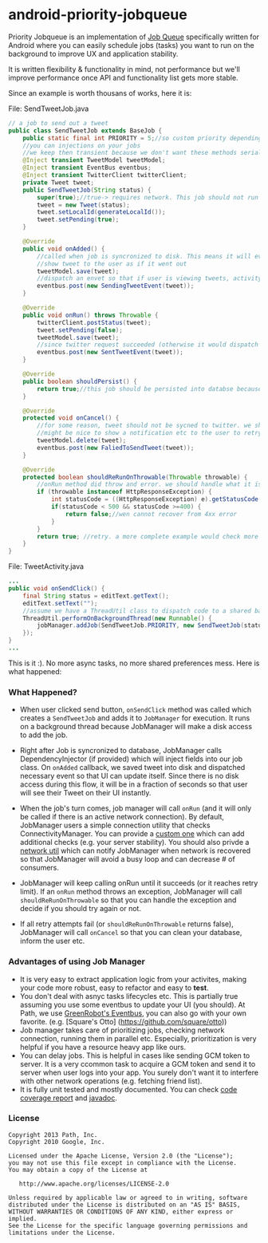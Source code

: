 android-priority-jobqueue
=========================

Priority Jobqueue is an implementation of [Job Queue](http://en.wikipedia.org/wiki/Job_queue) specifically written for Android where you can easily schedule jobs (tasks) you want to run on the background to improve UX and application stability.

It is written flexibility & functionality in mind, not performance but we'll improve performance once API and functionality list gets more stable.

Since an example is worth thousans of works, here it is:

File: SendTweetJob.java
``` java
// a job to send out a tweet
public class SendTweetJob extends BaseJob {
    public static final int PRIORITY = 5;//so custom priority depending on your codebase
    //you can injections on your jobs
    //we keep then transient because we don't want these methods serialized into databse
    @Inject transient TweetModel tweetModel;
    @Inject transient EventBus eventbus;
    @Inject transient TwitterClient twitterClient;
    private Tweet tweet;
    public SendTweetJob(String status) {
        super(true);//true-> requires network. This job should not run if we don't have network connection
        tweet = new Tweet(status);
        tweet.setLocalId(generateLocalId());
        tweet.setPending(true);
    }

    @Override
    public void onAdded() {
        //called when job is syncronized to disk. This means it will eventually run so we can update database here and
        //show tweet to the user as if it went out
        tweetModel.save(tweet);
        //dispatch an envet so that if user is viewing tweets, activity will listen to this event and refresh itself
        eventbus.post(new SendingTweetEvent(tweet));
    }

    @Override
    public void onRun() throws Throwable {
        twitterClient.postStatus(tweet);
        tweet.setPending(false);
        tweetModel.save(tweet);
        //since twitter request succeeded (otherwise it would dispatch an error) notify eventbus so that UI can update itself.
        eventbus.post(new SentTweetEvent(tweet));
    }

    @Override
    public boolean shouldPersist() {
        return true;//this job should be persisted into databse because we don't want to lose user's tweet
    }

    @Override
    protected void onCancel() {
        //for some reason, tweet should not be sycned to twitter. we should delete the local one
        //might be nice to show a notification etc to the user to retry their tweet (or maybe re-authenticate)
        tweetModel.delete(tweet);
        eventbus.post(new FaliedToSendTweet(tweet));
    }

    @Override
    protected boolean shouldReRunOnThrowable(Throwable throwable) {
        //onRun method did throw and error. we should handle what it is and see if we can try to re-send
        if (throwable instanceof HttpResponseException) {
            int statusCode = ((HttpResponseException) e).getStatusCode();
            if(statusCode < 500 && statusCode >=400) {
                return false;//wen cannot recover from 4xx error
            }
        }
        return true; //retry. a more complete example would check more error conditions
    }
}

```

File: TweetActivity.java
``` java
...
public void onSendClick() {
    final String status = editText.getText();
    editText.setText("");
    //assume we have a ThreadUtil class to dispatch code to a shared background thread
    ThreadUtil.performOnBackgroundThread(new Runnable() {
        jobManager.addJob(SendTweetJob.PRIORITY, new SendTweetJob(status));
    });
}
...
```

This is it :). No more async tasks, no more shared preferences mess. Here is what happened:

### What Happened?
* When user clicked send button, `onSendClick` method was called which creates a `SendTweetJob` and adds it to `JobManager` for execution.
It runs on a background thread because JobManager will make a disk access to add the job.

* Right after Job is syncronized to database, JobManager calls DependencyInjector (if provided) which will inject fields into our job class.
On `onAdded` callback, we saved tweet into disk and dispatched necessary event so that UI can update itself. Since there is no disk
access during this flow, it will be in a fraction of seconds so that user will see their Tweet on their UI instantly.

* When the job's turn comes, job manager will call `onRun` (and it will only be called if there is an active network connection). 
By default, JobManager users a simple connection utility that checks ConnectivityManager. You can provide a [custom one][1] which can
add additional checks (e.g. your server stability). You should also privde a [network util][1] which can notify JobManager when network
is recovered so that JobManager will avoid a busy loop and can decrease # of consumers. 

* JobManager will keep calling onRun until it succeeds (or it reaches retry limit). If an `onRun` method throws an exception,
JobManager will call `shouldReRunOnThrowable` so that you can handle the exception and decide if you should try again or not.

* If all retry attempts fail (or `shouldReRunOnThrowable` returns false), JobManager will call `onCancel` so that you can clean
your database, inform the user etc.

### Advantages of using Job Manager
* It is very easy to extract application logic from your activites, making your code more robust, easy to refactor and easy to **test**.
* You don't deal with asnyc tasks lifecycles etc. This is partially true assuming you use some eventbus to update your UI (you should).
At Path, we use [GreenRobot's Eventbus](github.com/greenrobot/EventBus), you can also go with your own favorite. (e.g. [Square's Otto] (https://github.com/square/otto))
* Job manager takes care of prioritizing jobs, checking network connection, running them in parallel etc. Especially, prioritization is very helpful if you have a 
resource heavy app like ours.
* You can delay jobs. This is helpful in cases like sending GCM token to server. It is a very ccommon task to acquire a GCM
token and send it to server when user logs into your app. You surely don't want it to interfere with other network operations (e.g. fetching
friend list). 
* It is fully unit tested and mostly documented. You can check [code coverage report][3] and [javadoc][4].

### License
```
Copyright 2013 Path, Inc.
Copyright 2010 Google, Inc.

Licensed under the Apache License, Version 2.0 (the "License");
you may not use this file except in compliance with the License.
You may obtain a copy of the License at

   http://www.apache.org/licenses/LICENSE-2.0

Unless required by applicable law or agreed to in writing, software
distributed under the License is distributed on an "AS IS" BASIS,
WITHOUT WARRANTIES OR CONDITIONS OF ANY KIND, either express or implied.
See the License for the specific language governing permissions and
limitations under the License.
```

[1]: https://github.com/path/android-priority-jobqueue/blob/master/jobqueue/src/com/path/android/jobqueue/network/NetworkUtil.java
[2]: https://github.com/path/android-priority-jobqueue/blob/master/jobqueue/src/com/path/android/jobqueue/network/NetworkEventProvider.java
[3]: http://path.github.io/android-priority-jobqueue/coverage-report/index.html
[4]: http://path.github.io/android-priority-jobqueue/javadoc/index.html
